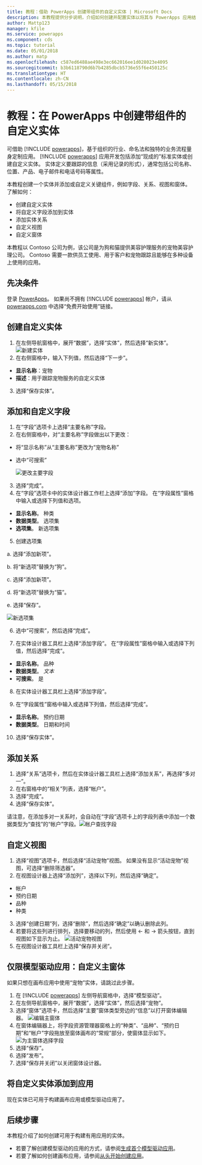 ```yaml
---
title: 教程：借助 PowerApps 创建带组件的自定义实体 | Microsoft Docs
description: 本教程提供分步说明，介绍如何创建并配置实体以将其与 PowerApps 应用结合使用。
author: Mattp123
manager: kfile
ms.service: powerapps
ms.component: cds
ms.topic: tutorial
ms.date: 05/01/2018
ms.author: matp
ms.openlocfilehash: c587ed6488ae498e3ec662016ee1d028023e4095
ms.sourcegitcommit: b3b6118790d6b7b4285dbcb5736e55f6e450125c
ms.translationtype: HT
ms.contentlocale: zh-CN
ms.lasthandoff: 05/15/2018
---
```

# <a name="tutorial-create-a-custom-entity-that-has-components-in-powerapps"></a>教程：在 PowerApps 中创建带组件的自定义实体

可借助 [!INCLUDE [powerapps](../../includes/powerapps.md)]，基于组织的行业、命名法和独特的业务流程量身定制应用。 [!INCLUDE [powerapps](../../includes/powerapps.md)] 应用开发包括添加“现成的”标准实体或创建自定义实体。 实体定义要跟踪的信息（采用记录的形式），通常包括公司名称、位置、产品、电子邮件和电话号码等属性。 

本教程创建一个实体并添加或自定义关键组件，例如字段、关系、视图和窗体。 了解如何：

- 创建自定义实体
- 将自定义字段添加到实体
- 添加实体关系
- 自定义视图 
- 自定义窗体

本教程以 Contoso 公司为例，该公司是为狗和猫提供美容护理服务的宠物美容护理公司。 Contoso 需要一款供员工使用、用于客户和宠物跟踪且能够在多种设备上使用的应用。

## <a name="prerequisites"></a>先决条件

登录 [PowerApps](https://powerapps.microsoft.com/)。 如果尚不拥有 [!INCLUDE [powerapps](../../includes/powerapps.md)] 帐户，请从 [powerapps.com](https://web.powerapps.com) 中选择“免费开始使用”链接。

## <a name="create-a-custom-entity"></a>创建自定义实体

1. 在左侧导航窗格中，展开“数据”，选择“实体”，然后选择“新实体”。
    ![新建实体](media/create-custom-entity/create-new-entity.png)
2. 在右侧窗格中，输入下列值，然后选择“下一步”。
  - **显示名称**：宠物 
  - **描述**：用于跟踪宠物服务的自定义实体
3. 选择“保存实体”。

## <a name="add-and-customize-fields"></a>添加和自定义字段
 
1. 在“字段”选项卡上选择“主要名称”字段。
2. 在右侧窗格中，对“主要名称”字段做出以下更改： 
  - 将“显示名称”从“主要名称”更改为“宠物名称”
  - 选中“可搜索”  
  
    ![更改主要字段](media/create-custom-entity/primary-field.png)
3. 选择“完成”。
4. 在“字段”选项卡中的实体设计器工作栏上选择“添加”字段。 在“字段属性”窗格中输入或选择下列值和选项。
  - **显示名称**。 种类
  - **数据类型**。 选项集
  - **选项集**。 新选项集
5. 创建选项集

  a. 选择“添加新项”。 
  
  b. 将“新选项”替换为“狗”。 
   
  c. 选择“添加新项”。 
    
  d.  将“新选项”替换为“猫”。 
    
  e. 选择“保存”。 

  ![新选项集](media/create-custom-entity/optionset-add-items.png)

6. 选中“可搜索”，然后选择“完成”。

7. 在实体设计器工具栏上选择“添加字段”。 在“字段属性”窗格中输入或选择下列值，然后选择“完成”。
  - **显示名称**。 品种
  - **数据类型**。 *文本*
  - **可搜索**。 是

8. 在实体设计器工具栏上选择“添加字段”。 

9. 在“字段属性”窗格中输入或选择下列值，然后选择“完成”。 
  - **显示名称**。 预约日期
  - **数据类型**。 日期和时间

10. 选择“保存实体”。

## <a name="add-a-relationship"></a>添加关系

1. 选择“关系”选项卡，然后在实体设计器工具栏上选择“添加关系”，再选择“多对一”。 
2. 在右窗格中的“相关”列表，选择“帐户”。
3. 选择“完成”。
4. 选择“保存实体”。

请注意，在添加多对一关系时，会自动在“字段”选项卡上的字段列表中添加一个数据类型为“查找”的“帐户”字段。![帐户查找字段](media/create-custom-entity/account-lookup-field.png)

## <a name="customize-a-view"></a>自定义视图

1. 选择“视图”选项卡，然后选择“活动宠物”视图。 如果没有显示“活动宠物”视图，可选择“删除筛选器”。
2. 在视图设计器上选择“添加列”，选择以下列，然后选择“确定”。
  - 帐户
  - 预约日期 
  - 品种 
  - 种类
3. 选择“创建日期”列，选择“删除”，然后选择“确定”以确认删除此列。
4. 若要将这些列进行排列，选择要移动的列，然后使用 <- 和 -> 箭头按钮，直到视图如下显示为止。
    ![活动宠物视图](media/create-custom-entity/active-pets-view.png)
5. 在视图设计器工具栏上选择“保存并关闭”。  

## <a name="model-driven-apps-only-customize-the-main-form"></a>仅限模型驱动应用：自定义主窗体

如果只想在画布应用中使用“宠物”实体，请跳过此步骤。 

1. 在 [!INCLUDE [powerapps](../../includes/powerapps.md)] 左侧导航窗格中，选择“模型驱动”。
2. 在左侧导航窗格中，展开“数据”，选择“实体”，然后选择“宠物”。
3. 选择“窗体”选项卡，然后选择“主要”窗体类型旁边的“信息”以打开窗体编辑器。
    ![编辑主窗体](media/create-custom-entity/main-form-edit.png)
4. 在窗体编辑器上，将字段资源管理器窗格上的“种类”、“品种”、“预约日期”和“帐户”字段拖放至窗体画布的“常规”部分，使窗体显示如下。
    ![为主窗体选择字段](media/create-custom-entity/main-form-edit2.png) 
5. 选择“保存”。
6. 选择“发布”。
7. 选择“保存并关闭”以关闭窗体设计器。

## <a name="add-the-custom-entity-to-an-app"></a>将自定义实体添加到应用

现在实体已可用于构建画布应用或模型驱动应用了。 

## <a name="next-steps"></a>后续步骤

本教程介绍了如何创建可用于构建有用应用的实体。 
- 若要了解创建模型驱动的应用的方式，请参阅[生成首个模型驱动应用](../model-driven-apps/build-first-model-driven-app.md)。
- 若要了解如何创建画布应用，请参阅[从头开始创建应用](../canvas-apps/get-started-create-from-blank.md)。
